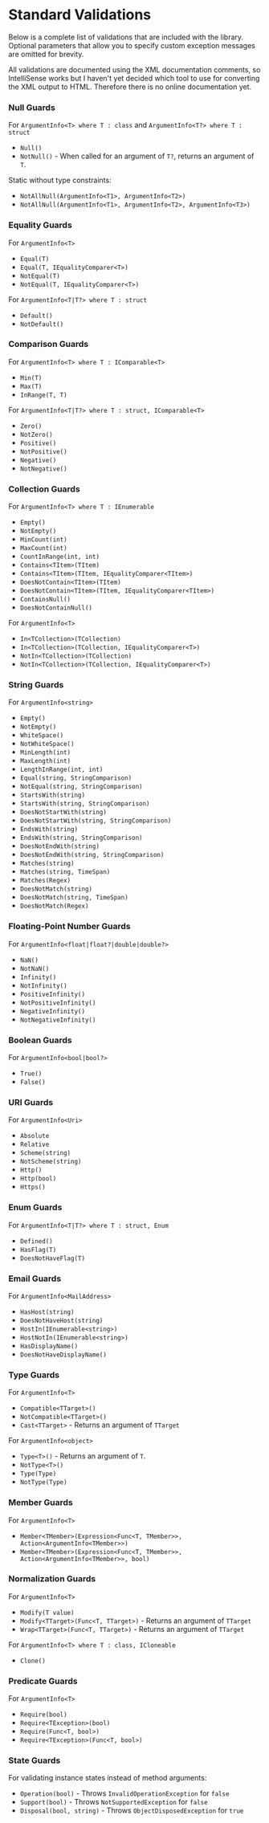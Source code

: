# Standard Validations

Below is a complete list of validations that are included with the library. Optional parameters that
allow you to specify custom exception messages are omitted for brevity.

All validations are documented using the XML documentation comments, so IntelliSense works but I haven't
yet decided which tool to use for converting the XML output to HTML. Therefore there is no online
documentation yet.

### Null Guards

For `ArgumentInfo<T> where T : class` and `ArgumentInfo<T?> where T : struct`
* `Null()`
* `NotNull()` - When called for an argument of `T?`, returns an argument of `T`.

Static without type constraints:
* `NotAllNull(ArgumentInfo<T1>, ArgumentInfo<T2>)`
* `NotAllNull(ArgumentInfo<T1>, ArgumentInfo<T2>, ArgumentInfo<T3>)`

### Equality Guards

For `ArgumentInfo<T>`
* `Equal(T)`
* `Equal(T, IEqualityComparer<T>)`
* `NotEqual(T)`
* `NotEqual(T, IEqualityComparer<T>)`

For `ArgumentInfo<T|T?> where T : struct`
* `Default()`
* `NotDefault()`

### Comparison Guards

For `ArgumentInfo<T> where T : IComparable<T>`
* `Min(T)`
* `Max(T)`
* `InRange(T, T)`

For `ArgumentInfo<T|T?> where T : struct, IComparable<T>`
* `Zero()`
* `NotZero()`
* `Positive()`
* `NotPositive()`
* `Negative()`
* `NotNegative()`

### Collection Guards

For `ArgumentInfo<T> where T : IEnumerable`
* `Empty()`
* `NotEmpty()`
* `MinCount(int)`
* `MaxCount(int)`
* `CountInRange(int, int)`
* `Contains<TItem>(TItem)`
* `Contains<TItem>(TItem, IEqualityComparer<TItem>)`
* `DoesNotContain<TItem>(TItem)`
* `DoesNotContain<TItem>(TItem, IEqualityComparer<TItem>)`
* `ContainsNull()`
* `DoesNotContainNull()`

For `ArgumentInfo<T>`
* `In<TCollection>(TCollection)`
* `In<TCollection>(TCollection, IEqualityComparer<T>)`
* `NotIn<TCollection>(TCollection)`
* `NotIn<TCollection>(TCollection, IEqualityComparer<T>)`

### String Guards

For `ArgumentInfo<string>`
* `Empty()`
* `NotEmpty()`
* `WhiteSpace()`
* `NotWhiteSpace()`
* `MinLength(int)`
* `MaxLength(int)`
* `LengthInRange(int, int)`
* `Equal(string, StringComparison)`
* `NotEqual(string, StringComparison)`
* `StartsWith(string)`
* `StartsWith(string, StringComparison)`
* `DoesNotStartWith(string)`
* `DoesNotStartWith(string, StringComparison)`
* `EndsWith(string)`
* `EndsWith(string, StringComparison)`
* `DoesNotEndWith(string)`
* `DoesNotEndWith(string, StringComparison)`
* `Matches(string)`
* `Matches(string, TimeSpan)`
* `Matches(Regex)`
* `DoesNotMatch(string)`
* `DoesNotMatch(string, TimeSpan)`
* `DoesNotMatch(Regex)`

### Floating-Point Number Guards

For `ArgumentInfo<float|float?|double|double?>`
* `NaN()`
* `NotNaN()`
* `Infinity()`
* `NotInfinity()`
* `PositiveInfinity()`
* `NotPositiveInfinity()`
* `NegativeInfinity()`
* `NotNegativeInfinity()`

### Boolean Guards

For `ArgumentInfo<bool|bool?>`
* `True()`
* `False()`

### URI Guards

For `ArgumentInfo<Uri>`
* `Absolute`
* `Relative`
* `Scheme(string)`
* `NotScheme(string)`
* `Http()`
* `Http(bool)`
* `Https()`

### Enum Guards
For `ArgumentInfo<T|T?> where T : struct, Enum`
* `Defined()`
* `HasFlag(T)`
* `DoesNotHaveFlag(T)`

### Email Guards
For `ArgumentInfo<MailAddress>`
* `HasHost(string)`
* `DoesNotHaveHost(string)`
* `HostIn(IEnumerable<string>)`
* `HostNotIn(IEnumerable<string>)`
* `HasDisplayName()`
* `DoesNotHaveDisplayName()`

### Type Guards

For `ArgumentInfo<T>`
* `Compatible<TTarget>()`
* `NotCompatible<TTarget>()`
* `Cast<TTarget>` - Returns an argument of `TTarget`

For `ArgumentInfo<object>`
* `Type<T>()` - Returns an argument of `T`.
* `NotType<T>()`
* `Type(Type)`
* `NotType(Type)`

### Member Guards
For `ArgumentInfo<T>`
* `Member<TMember>(Expression<Func<T, TMember>>, Action<ArgumentInfo<TMember>>)`
* `Member<TMember>(Expression<Func<T, TMember>>, Action<ArgumentInfo<TMember>>, bool)`

### Normalization Guards

For `ArgumentInfo<T>`
* `Modify(T value)`
* `Modify<TTarget>(Func<T, TTarget>)` - Returns an argument of `TTarget`
* `Wrap<TTarget>(Func<T, TTarget>)` - Returns an argument of `TTarget`

For `ArgumentInfo<T> where T : class, ICloneable`
* `Clone()`

### Predicate Guards

For `ArgumentInfo<T>`
* `Require(bool)`
* `Require<TException>(bool)`
* `Require(Func<T, bool>)`
* `Require<TException>(Func<T, bool>)`

### State Guards

For validating instance states instead of method arguments:
* `Operation(bool)` - Throws `InvalidOperationException` for `false`
* `Support(bool)` - Throws `NotSupportedException` for `false`
* `Disposal(bool, string)` - Throws `ObjectDisposedException` for `true`

